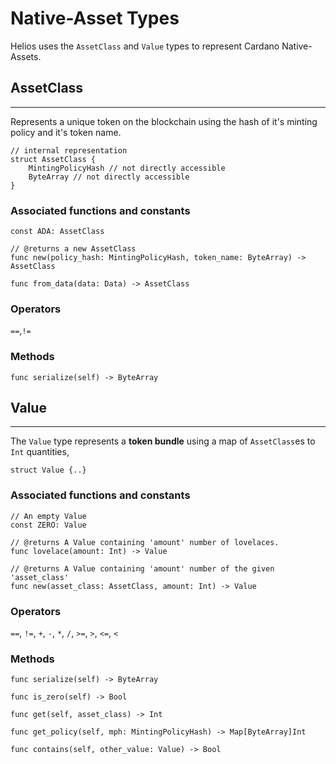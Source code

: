 # Native-Asset Types

Helios uses the `AssetClass` and `Value` types to represent Cardano Native-Assets.

## AssetClass

---

Represents a unique token on the blockchain using the hash of it's minting policy and it's token name.

```rust, noplaypen
// internal representation
struct AssetClass {
    MintingPolicyHash // not directly accessible
    ByteArray // not directly accessible
}
```

### Associated functions and constants

```rust, noplaypen
const ADA: AssetClass

// @returns a new AssetClass
func new(policy_hash: MintingPolicyHash, token_name: ByteArray) -> AssetClass

func from_data(data: Data) -> AssetClass
```

### Operators

`==`,`!=`

### Methods

```rust, noplaypen
func serialize(self) -> ByteArray
```

## Value

---

The `Value` type represents a **token bundle** using a map of `AssetClass`es to `Int` quantities,

```rust, noplaypen
struct Value {..}
```

### Associated functions and constants

```go, noplaypen
// An empty Value
const ZERO: Value

// @returns A Value containing 'amount' number of lovelaces.
func lovelace(amount: Int) -> Value

// @returns A Value containing 'amount' number of the given 'asset_class'
func new(asset_class: AssetClass, amount: Int) -> Value
```

### Operators

`==`, `!=`, `+`, `-`, `*`, `/`, `>=`, `>`, `<=`, `<`

### Methods

```go, noplaypen
func serialize(self) -> ByteArray

func is_zero(self) -> Bool

func get(self, asset_class) -> Int

func get_policy(self, mph: MintingPolicyHash) -> Map[ByteArray]Int

func contains(self, other_value: Value) -> Bool
```
